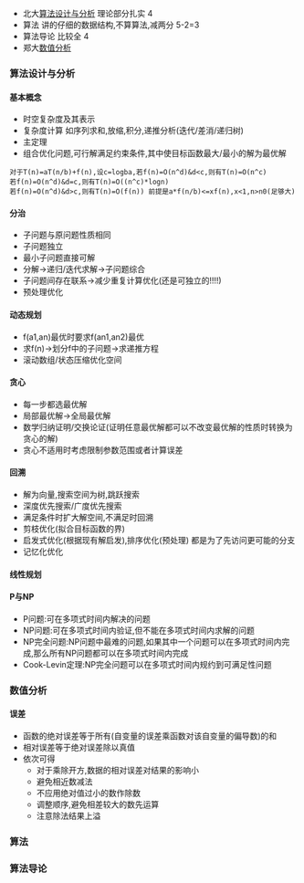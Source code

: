 - 北大[算法设计与分析](https://www.bilibili.com/video/BV1254y1r71T) 理论部分扎实 4
- 算法 讲的仔细的数据结构,不算算法,减两分 5-2=3
- 算法导论 比较全 4
- 郑大[数值分析](https://www.bilibili.com/video/BV19j421m7yF)

### 算法设计与分析

#### 基本概念

- 时空复杂度及其表示
- 复杂度计算 如序列求和,放缩,积分,递推分析(迭代/差消/递归树)
- 主定理
- 组合优化问题,可行解满足约束条件,其中使目标函数最大/最小的解为最优解

```
对于T(n)=aT(n/b)+f(n),设c=logba,若f(n)=O(n^d)&d<c,则有T(n)=O(n^c)
若f(n)=O(n^d)&d=c,则有T(n)=O((n^c)*logn)
若f(n)=O(n^d)&d>c,则有T(n)=O(f(n)) 前提是a*f(n/b)<=xf(n),x<1,n>n0(足够大)
```

#### 分治

- 子问题与原问题性质相同
- 子问题独立
- 最小子问题直接可解
- 分解->递归/迭代求解->子问题综合
- 子问题间存在联系->减少重复计算优化(还是可独立的!!!!)
- 预处理优化

#### 动态规划

- f(a1,an)最优时要求f(an1,an2)最优
- 求f(n)->划分f中的子问题->求递推方程
- 滚动数组/状态压缩优化空间

#### 贪心

- 每一步都选最优解
- 局部最优解->全局最优解
- 数学归纳证明/交换论证(证明任意最优解都可以不改变最优解的性质时转换为贪心的解)
- 贪心不适用时考虑限制参数范围或者计算误差

#### 回溯

- 解为向量,搜索空间为树,跳跃搜索
- 深度优先搜索/广度优先搜索
- 满足条件时扩大解空间,不满足时回溯
- 剪枝优化(拟合目标函数的界)
- 启发式优化(根据现有解启发),排序优化(预处理) 都是为了先访问更可能的分支
- 记忆化优化

#### 线性规划

#### P与NP

- P问题:可在多项式时间内解决的问题
- NP问题:可在多项式时间内验证,但不能在多项式时间内求解的问题
- NP完全问题:NP问题中最难的问题,如果其中一个问题可以在多项式时间内完成,那么所有NP问题都可以在多项式时间内完成
- Cook-Levin定理:NP完全问题可以在多项式时间内规约到可满足性问题

### 数值分析

#### 误差

- 函数的绝对误差等于所有(自变量的误差乘函数对该自变量的偏导数)的和
- 相对误差等于绝对误差除以真值
- 依次可得
  - 对于乘除开方,数据的相对误差对结果的影响小
  - 避免相近数减法
  - 不应用绝对值过小的数作除数
  - 调整顺序,避免相差较大的数先运算
  - 注意除法结果上溢

### 算法

### 算法导论